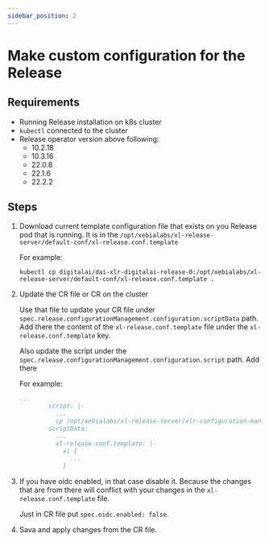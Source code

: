```yaml
---
sidebar_position: 2
---
```


# Make custom configuration for the Release

## Requirements

- Running Release installation on k8s cluster
- `kubectl` connected to the cluster
- Release operator version above following:
  - 10.2.18
  - 10.3.16
  - 22.0.8
  - 22.1.6
  - 22.2.2

## Steps

1. Download current template configuration file that exists on you Release pod that is running.
It is in the `/opt/xebialabs/xl-release-server/default-conf/xl-release.conf.template` 

    For example:
    ```shell
    kubectl cp digitalai/dai-xlr-digitalai-release-0:/opt/xebialabs/xl-release-server/default-conf/xl-release.conf.template .
    ```

2. Update the CR file or CR on the cluster

    Use that file to update your CR file under `spec.release.configurationManagement.configuration.scriptData` path. Add there the content of the `xl-release.conf.template` file under the `xl-release.conf.template` key.

    Also update the script under the `spec.release.configurationManagement.configuration.script` path. Add there 

    For example:

    ```yaml
    ...
            script: |-
              ...
              cp /opt/xebialabs/xl-release-server/xlr-configuration-management/xl-release.conf.template /opt/xebialabs/xl-release-server/default-conf/xl-release.conf.template && echo "Changing the xl-release.conf.template";
            scriptData:
              ...
              xl-release.conf.template: |-
                xl {
                  ...
                }
    ```

3. If you have oidc enabled, in that case disable it. Because the changes that are from there will conflict with your changes in the `xl-release.conf.template` file.

    Just in CR file put `spec.oidc.enabled: false`.

4. Sava and apply changes from the CR file.
